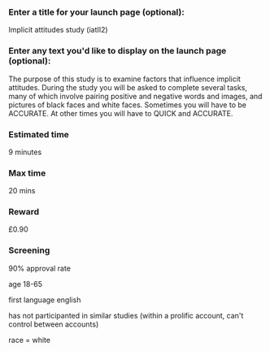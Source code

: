 ### Enter a title for your launch page (optional):

Implicit attitudes study (iatII2)

### Enter any text you'd like to display on the launch page (optional):

The purpose of this study is to examine factors that influence implicit attitudes. During the study you will be asked to complete several tasks, many of which involve pairing positive and negative words and images, and pictures of black faces and white faces. Sometimes you will have to be ACCURATE. At other times you will have to QUICK and ACCURATE. 

### Estimated time

9 minutes

### Max time

20 mins

### Reward

£0.90

### Screening

90% approval rate

age 18-65

first language english

has not participanted in similar studies (within a prolific account, can't control between accounts)

race = white